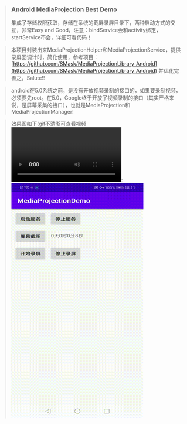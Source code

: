 > ### Android MediaProjection Best Demo
> 集成了存储权限获取，存储在系统的截屏录屏目录下，两种启动方式的交互，非常Easy and Good，注意：bindService会和activity绑定，startService不会，详细可看代码！

> 本项目封装出来MediaProjectionHelper和MediaProjectionService，提供录屏回调计时，简化使用，参考项目：[https://github.com/SMask/MediaProjectionLibrary_Android](https://github.com/SMask/MediaProjectionLibrary_Android) 并优化完善之，Salute!!

> android在5.0系统之前，是没有开放视频录制的接口的，如果要录制视频，必须要先root。在5.0，Google终于开放了视频录制的接口（其实严格来说，是屏幕采集的接口），也就是MediaProjection和MediaProjectionManager!

> 效果图如下(gif不清晰可查看视频![screenVideo.mp4](screenVideo.mp4):
> ![](preview.gif)